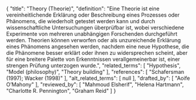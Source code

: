{
    "title": "Theory (Theorie)",
    "definition": "Eine Theorie ist eine vereinheitlichende Erklärung oder Beschreibung eines Prozesses oder Phänomens, die wiederholt getestet werden kann und durch wissenschaftliche Untersuchungen überprüfbar ist, wobei verschiedene Experimente von mehreren unabhängigen Forschenden durchgeführt werden. Theorien können verworfen oder als unzureichende Erklärung eines Phänomens angesehen werden, nachdem eine neue Hypothese, die die Phänomene besser erklärt oder ihnen zu widersprechen scheint, aber für eine breitere Palette von Erkenntnissen verallgemeinerbar ist, einer strengen Prüfung unterzogen wurde.",
    "related_terms": [
        "Hypothesis",
        "Model (philosophy)",
        "Theory building"
    ],
    "references": [
        "Schafersman (1997); Wacker (1998)"
    ],
    "alt_related_terms": [
        null
    ],
    "drafted_by": [
        "Aoife O’Mahony"
    ],
    "reviewed_by": [
        "Mahmoud Elsherif",
        "Helena Hartmann",
        "Charlotte R. Pennington",
        "Graham Reid"
    ]
}